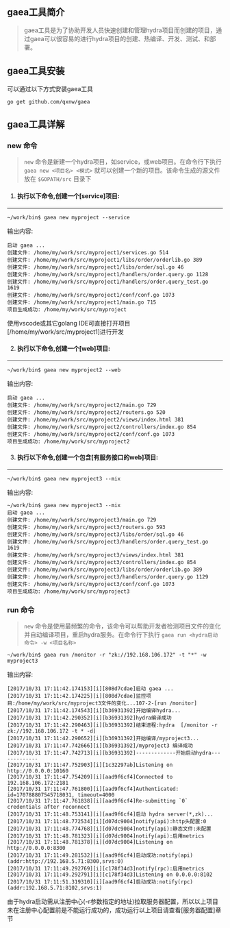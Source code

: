 ## gaea工具简介
> gaea工具是为了协助开发人员快速创建和管理hydra项目而创建的项目，通过gaea可以很容易的进行hydra项目的创建、热编译、开发、测试、和部署。

## gaea工具安装
可以通过以下方式安装gaea工具

`go get github.com/qxnw/gaea`

## gaea工具详解

###    new 命令

> `new` 命令是新建一个hydra项目，如service，或web项目。在命令行下执行 `gaea new <项目名> <模式>` 就可以创建一个新的项目。该命令生成的源文件放在 `$GOPATH/src` 目录下

1. #### 执行以下命令,创建一个[service]项目:
****
`~/work/bin$ gaea new myproject --service`

输出内容:
```
启动 gaea ...
创建文件: /home/my/work/src/myproject1/services.go 514
创建文件: /home/my/work/src/myproject1/libs/order/orderlib.go 389
创建文件: /home/my/work/src/myproject1/libs/order/sql.go 46
创建文件: /home/my/work/src/myproject1/handlers/order.query.go 1128
创建文件: /home/my/work/src/myproject1/handlers/order.query_test.go 1619
创建文件: /home/my/work/src/myproject1/conf/conf.go 1073
创建文件: /home/my/work/src/myproject1/main.go 715
项目生成成功: /home/my/work/src/myproject
```
使用vscode或其它golang IDE可直接打开项目[/home/my/work/src/myproject1]进行开发



2. #### 执行以下命令,创建一个[web]项目:
****
`~/work/bin$ gaea new myproject2 --web`

输出内容:
```
启动 gaea ...
创建文件: /home/my/work/src/myproject2/main.go 729
创建文件: /home/my/work/src/myproject2/routers.go 520
创建文件: /home/my/work/src/myproject2/views/index.html 381
创建文件: /home/my/work/src/myproject2/controllers/index.go 854
创建文件: /home/my/work/src/myproject2/conf/conf.go 1073
项目生成成功: /home/my/work/src/myproject2
```

3. #### 执行以下命令,创建一个包含[有服务接口的web]项目:
****
`~/work/bin$ gaea new myproject3 --mix`

输出内容:

```
~/work/bin$ gaea new myproject3 --mix
启动 gaea ...
创建文件: /home/my/work/src/myproject3/main.go 729
创建文件: /home/my/work/src/myproject3/routers.go 593
创建文件: /home/my/work/src/myproject3/libs/order/sql.go 46
创建文件: /home/my/work/src/myproject3/handlers/order.query_test.go 1619
创建文件: /home/my/work/src/myproject3/views/index.html 381
创建文件: /home/my/work/src/myproject3/controllers/index.go 854
创建文件: /home/my/work/src/myproject3/libs/order/orderlib.go 389
创建文件: /home/my/work/src/myproject3/handlers/order.query.go 1129
创建文件: /home/my/work/src/myproject3/conf/conf.go 1073
项目生成成功: /home/my/work/src/myproject3

```

###    run 命令
> `new` 命令是使用最频繁的命令，该命令可以帮助开发者检测项目文件的变化并自动编译项目，重启hydra服务。在命令行下执行 `gaea run <hydra启动命令> -w <项目名称>` 

`~/work/bin$ gaea run /monitor -r "zk://192.168.106.172" -t "*" -w myproject3`

输出内容:

```
[2017/10/31 17:11:42.174153][i][808d7cdae]启动 gaea ...
[2017/10/31 17:11:42.174225][i][808d7cdae]监控项目:/home/my/work/src/myproject3文件的变化...107-2-[run /monitor]
[2017/10/31 17:11:42.174543][i][b36931392]开始编译hydra...
[2017/10/31 17:11:42.290352][i][b36931392]hydra编译成功
[2017/10/31 17:11:42.290463][i][b36931392]结束进程:hydra  [/monitor -r zk://192.168.106.172 -t * -d]
[2017/10/31 17:11:42.290652][i][b36931392]开始编译/myproject3...
[2017/10/31 17:11:47.742666][i][b36931392]/myproject3 编译成功
[2017/10/31 17:11:47.742713][i][b36931392]-------------开始启动hydra-------------
[2017/10/31 17:11:47.752903][i][1c32297ab]Listening on http://0.0.0.0:10160
[2017/10/31 17:11:47.754209][i][aad9f6cf4]Connected to 192.168.106.172:2181
[2017/10/31 17:11:47.761800][i][aad9f6cf4]Authenticated: id=170788807545718031, timeout=4000
[2017/10/31 17:11:47.761838][i][aad9f6cf4]Re-submitting `0` credentials after reconnect
[2017/10/31 17:11:48.753141][i][aad9f6cf4]启动 hydra server(*,zk)...
[2017/10/31 17:11:48.772534][i][d07dc9004]notify(api):http头配置:0
[2017/10/31 17:11:48.774768][i][d07dc9004]notify(api):静态文件:未配置
[2017/10/31 17:11:48.781323][i][d07dc9004]notify(api):启用metrics
[2017/10/31 17:11:48.781378][i][d07dc9004]Listening on http://0.0.0.0:8300
[2017/10/31 17:11:49.281532][i][aad9f6cf4]启动成功:notify(api)(addr:http://192.168.5.71:8300,srvs:0)
[2017/10/31 17:11:49.292769][i][c178f34d3]notify(rpc):启用metrics
[2017/10/31 17:11:49.292791][i][c178f34d3]Listening on 0.0.0.0:8102
[2017/10/31 17:11:51.319310][i][aad9f6cf4]启动成功:notify(rpc)(addr:192.168.5.71:8102,srvs:1)
```




由于hydra启动需从注册中心(-r参数指定的地址)拉取服务器配置，所以以上项目未在注册中心配置前是不能运行成功的，成功运行以上项目请查看[服务器配置]章节